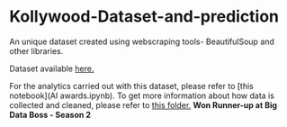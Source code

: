 # Kollywood-Dataset-and-prediction

An unique dataset created using webscraping tools- BeautifulSoup and other libraries.

Dataset available [here.](CSVs/1961to2020.csv)

For the analytics carried out with this dataset, please refer to [this notebook](AI awards.ipynb). To get more information about how data is collected and cleaned, please refer to [this folder.](https://github.com/ashwin2k/Kollywood-Dataset-with-prediction-/tree/main/Notebooks)
**Won Runner-up at Big Data Boss - Season 2**

